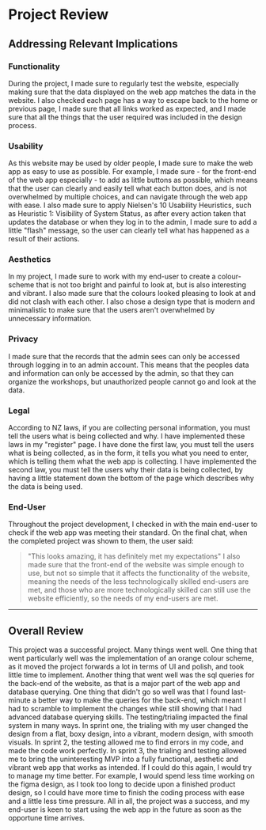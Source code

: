 # Project Review

## Addressing Relevant Implications

### Functionality

During the project, I made sure to regularly test the website, especially making sure that the data displayed on the web app matches the data in the website. I also checked each page has a way to escape back to the home or previous page, I made sure that all links worked as expected, and I made sure that all the things that the user required was included in the design process.


### Usability

As this website may be used by older people, I made sure to make the web app as easy to use as possible. For example, I made sure - for the front-end of the web app especially - to add as little buttons as possible, which means that the user can clearly and easily tell what each button does, and is not overwhelmed by multiple choices, and can navigate through the web app with ease. I also made sure to apply Nielsen's 10 Usability Heuristics, such as Heuristic 1: Visibility of System Status, as after every action taken that updates the database or when they log in to the admin, I made sure to add a little "flash" message, so the user can clearly tell what has happened as a result of their actions.

### Aesthetics

In my project, I made sure to work with my end-user to create a colour-scheme that is not too bright and painful to look at, but is also interesting and vibrant. I also made sure that the colours looked pleasing to look at and did not clash with each other. I also chose a design type that is modern and minimalistic to make sure that the users aren't overwhelmed by unnecessary information.


### Privacy 

I made sure that the records that the admin sees can only be accessed through logging in to an admin account. This means that the peoples data and information can only be accessed by the admin, so that they can organize the workshops, but unauthorized people cannot go and look at the data. 


### Legal

According to NZ laws, if you are collecting personal information, you must tell the users what is being collected and why. I have implemented these laws in my "register" page. I have done the first law, you must tell the users what is being collected, as in the form, it tells you what you need to enter, which is telling them what the web app is collecting. I have implemented the second law, you must tell the users why their data is being collected, by having a little statement down the bottom of the page which describes why the data is being used.

### End-User

Throughout the project development, I checked in with the main end-user to check if the web app was meeting their standard. On the final chat, when the completed project was shown to them, the user said:
>"This looks amazing, it has definitely met my expectations"
I also made sure that the front-end of the website was simple enough to use, but not so simple that it affects the functionality of the website, meaning the needs of the less technologically skilled end-users are met, and those who are more technologically skilled can still use the website efficiently, so the needs of my end-users are met.


---

## Overall Review

This project was a successful project. Many things went well. One thing that went particularly well was the implementation of an orange colour scheme, as it moved the project forwards a lot in terms of UI and polish, and took little time to implement. Another thing that went well was the sql queries for the back-end of the website, as that is a major part of the web app and database querying. One thing that didn't go so well was that I found last-minute a better way to make the queries for the back-end, which meant I had to scramble to implement the changes while still showing that I had advanced database querying skills. The testing/trialing impacted the final system in many ways. In sprint one, the trialing with my user changed the design from a flat, boxy design, into a vibrant, modern design, with smooth visuals. In sprint 2, the testing allowed me to find errors in my code, and made the code work perfectly. In sprint 3, the trialing and testing allowed me to bring the uninteresting MVP into a fully functional, aesthetic and vibrant web app that works as intended. If I could do this again, I would try to manage my time better. For example, I would spend less time working on the figma design, as I took too long to decide upon a finished product design, so I could have more time to finish the coding process with ease and a little less time pressure. 
All in all, the project was a success, and my end-user is keen to start using the web app in the future as soon as the opportune time arrives.